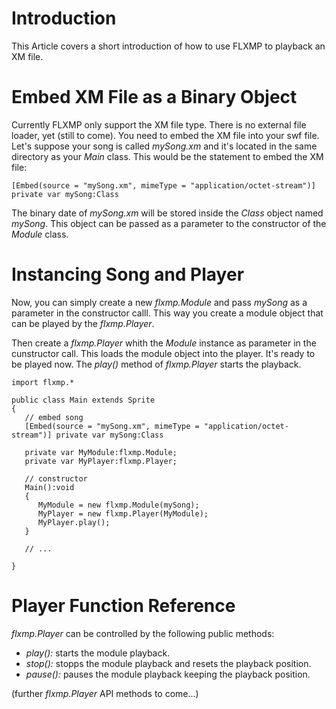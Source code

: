 # Introduction #
This Article covers a short introduction of how to use FLXMP to playback an XM file.


# Embed XM File as a Binary Object #
Currently FLXMP only support the XM file type. There is no external file loader, yet (still to come). You need to embed the XM file into your swf file. Let's suppose your song is called _mySong.xm_ and it's located in the same directory as your _Main_ class. This would be the statement to embed the XM file:

```
[Embed(source = "mySong.xm", mimeType = "application/octet-stream")] private var mySong:Class
```

The binary date of _mySong.xm_ will be stored inside the _Class_ object named _mySong_. This object can be passed as a parameter to the constructor of the _Module_ class.

# Instancing Song and Player #
Now, you can simply create a new _flxmp.Module_ and pass _mySong_ as a parameter in the constructor calll. This way you create a module object that can be played by the _flxmp.Player_.

Then create a _flxmp.Player_ whith the _Module_ instance as parameter in the cunstructor call. This loads the module object into the player. It's ready to be played now. The _play()_ method of _flxmp.Player_ starts the playback.

```
import flxmp.*

public class Main extends Sprite 
{
   // embed song
   [Embed(source = "mySong.xm", mimeType = "application/octet-stream")] private var mySong:Class

   private var MyModule:flxmp.Module;
   private var MyPlayer:flxmp.Player;

   // constructor
   Main():void
   {
      MyModule = new flxmp.Module(mySong);
      MyPlayer = new flxmp.Player(MyModule);
      MyPlayer.play();
   }

   // ...

}
```

# Player Function Reference #
_flxmp.Player_ can be controlled by the following public methods:

  * _play():_ starts the module playback.
  * _stop():_ stopps the module playback and resets the playback position.
  * _pause():_ pauses the module playback keeping the playback position.

(further _flxmp.Player_ API methods to come...)